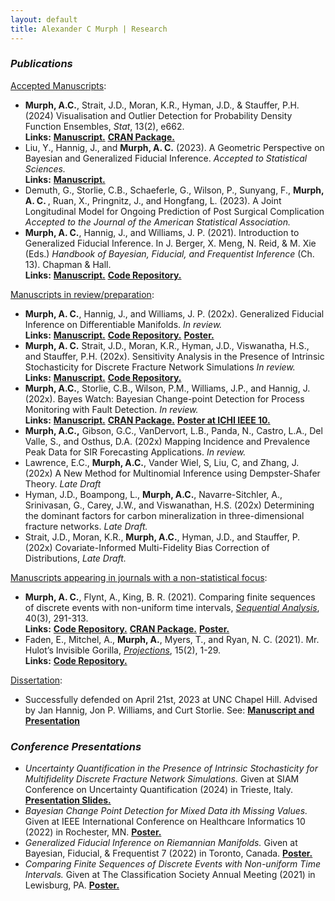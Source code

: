 ```yaml
---
layout: default
title: Alexander C Murph | Research
---
```

<div class="research">

<h3><i>Publications</i></h3>
<u>Accepted Manuscripts</u>:
<ul>
  <li>
        <b>Murph, A.C.</b>, Strait, J.D., Moran, K.R., Hyman, J.D., & Stauffer, P.H. (2024) Visualisation and Outlier Detection for Probability Density Function Ensembles, <i>Stat</i>, 13(2), e662.<br> <b>Links:</b> <a id="raw-url" href="https://onlinelibrary.wiley.com/doi/10.1002/sta4.662"><b>Manuscript.</b></a> <a id="raw-url" href="https://CRAN.R-project.org/package=DeBoinR"><b>CRAN Package.</b></a>
  </li>
  <li>
      Liu, Y., Hannig, J., and <b>Murph, A. C.</b> (2023). A Geometric Perspective on Bayesian and Generalized Fiducial Inference. <i>Accepted to Statistical Sciences.</i> <br> <b>Links:</b> <a id="raw-url" href="https://arxiv.org/abs/2210.05462"><b>Manuscript.</b></a>
  </li>
  <li>
    Demuth, G., Storlie, C.B., Schaeferle, G., Wilson, P., Sunyang, F., <b>Murph, A. C. </b>, Ruan, X., Pringnitz, J., and Hongfang, L. (2023). A Joint Longitudinal Model for Ongoing Prediction of Post Surgical Complication <i>Accepted to the Journal of the American Statistical Association.</i>
  </li>
  <li>
      <b>Murph, A. C.</b>, Hannig, J., and Williams, J. P. (2021). Introduction to Generalized Fiducial Inference. In J. Berger, X. Meng, N. Reid, & M. Xie (Eds.) <i>Handbook of Bayesian, Fiducial, and Frequentist Inference</i> (Ch. 13).  Chapman & Hall.  <br> <b>Links:</b> <a id="raw-url" href="https://arxiv.org/abs/2302.14598"><b>Manuscript.</b></a> <a id="raw-url" href="https://github.com/sirmurphalot/IntroductionGFI"><b>Code Repository.</b></a>
  </li>
    </ul>
<u>Manuscripts in review/preparation</u>:
<ul>
 <li>
      <b>Murph, A. C.</b>, Hannig, J., and Williams, J. P. (202x). Generalized Fiducial Inference on Differentiable Manifolds. <i>In review.</i> <br> <b>Links:</b> <a id="raw-url" href="https://arxiv.org/abs/2209.15473"><b>Manuscript.</b></a> <a id="raw-url" href="https://github.com/sirmurphalot/GFI_onManifolds"> <b>Code Repository.</b></a> <a id="raw-url" href="https://raw.githubusercontent.com/sirmurphalot/sirmurphalot.github.io/master/_papers/BFF_poster_2022.pdf"><b>Poster.</b></a> 
  </li>
  <li>
        <b>Murph, A. C.</b> Strait, J.D., Moran, K.R., Hyman, J.D., Viswanatha, H.S., and Stauffer, P.H. (202x).  Sensitivity Analysis in the Presence of Intrinsic Stochasticity for Discrete Fracture Network Simulations <i>In review.</i> <br> <b>Links:</b> <a id="raw-url" href="https://arxiv.org/abs/2312.04722"><b>Manuscript.</b></a> <a id="raw-url" href="https://github.com/lanl/sa_for_dfns"> <b>Code Repository.</b></a>
  </li>
  <li>
        <b>Murph, A.C.</b>, Storlie, C.B., Wilson, P.M., Williams, J.P., and Hannig, J. (202x).  Bayes Watch: Bayesian Change-point Detection for Process Monitoring with Fault Detection. <i>In review.</i> <br> <b>Links:</b> <a id="raw-url" href="https://arxiv.org/abs/2310.02940"><b>Manuscript.</b></a> <a id="raw-url" href="https://CRAN.R-project.org/package=bayesWatch"><b>CRAN Package.</b></a> <a id="raw-url" href="https://raw.githubusercontent.com/sirmurphalot/sirmurphalot.github.io/master/_papers/IEEE_ICHI_2022_Poster.pdf"><b>Poster at ICHI IEEE 10.</b></a> 
  </li>
  <li>
      <b>Murph, A.C.,</b> Gibson, G.C., VanDervort, L.B., Panda, N., Castro, L.A., Del Valle, S., and Osthus, D.A. (202x) Mapping Incidence and Prevalence Peak Data for SIR Forecasting Applications. <i>In review.</i>
  </li>
  <li>
      Lawrence, E.C., <b>Murph, A.C.</b>, Vander Wiel, S, Liu, C, and Zhang, J. (202x) A New Method for Multinomial Inference using Dempster-Shafer Theory. <i>Late Draft</i>
  </li>
    <li>
          Hyman, J.D., Boampong, L., <b>Murph, A.C.</b>, Navarre-Sitchler, A., Srinivasan, G., Carey, J.W., and Viswanathan, H.S. (202x) Determining the dominant factors for carbon mineralization in three-dimensional fracture networks. <i>Late Draft.</i>
    </li>
    <li>
          Strait, J.D., Moran, K.R., <b>Murph, A.C.</b>, Hyman, J.D., and Stauffer, P. (202x) Covariate-Informed Multi-Fidelity Bias Correction of Distributions, <i>Late Draft.</i>
    </li>
</ul>
<u>Manuscripts appearing in journals with a non-statistical focus</u>:
<ul>
  <li>
      <b>Murph, A. C.</b>, Flynt, A., King, B. R. (2021). Comparing finite sequences of discrete events with non-uniform time intervals, <i><a id="raw-url" href="https://www.tandfonline.com/doi/full/10.1080/07474946.2021.1940491">Sequential Analysis</a></i>,  40(3), 291-313.  <br> <b>Links:</b> <a id="raw-url" href=" https://github.com/cran/sawnuti"><b>Code Repository.</b></a> <a id="raw-url" href="https://CRAN.R-project.org/package=sawnuti"><b>CRAN Package.</b></a> <a id="raw-url" href="https://raw.githubusercontent.com/sirmurphalot/sirmurphalot.github.io/master/_papers/SAWNUTI_poster_murph2021.pdf"><b>Poster.</b></a>
  </li>
  <li>
          Faden, E., Mitchel, A., <b>Murph, A.</b>, Myers, T., and Ryan, N. C. (2021). Mr. Hulot’s Invisible Gorilla, <i><a id="raw-url" href="https://doi.org/10.3167/proj.2021.150201%20">Projections</a></i>, 15(2), 1-29.  <br> <b>Links:</b> <a id="raw-url" href="https://github.com/sirmurphalot/VisualDisturbances"><b>Code Repository.</b></a>
  </li>
  </ul>

<u>Dissertation</u>:
<ul>
  <li>
      Successfully defended on April 21st, 2023 at UNC Chapel Hill.  Advised by Jan Hannig, Jon P. Williams, and Curt Storlie.  See: <a id="raw-url" href="https://github.com/sirmurphalot/dissertation"><b>Manuscript and Presentation</b></a>
  </li>
  </ul>

<h3><i>Conference Presentations</i></h3>
<ul>
  <li>
      <i>Uncertainty Quantification in the Presence of Intrinsic Stochasticity for Multifidelity Discrete Fracture Network Simulations. </i>  Given at SIAM Conference on Uncertainty Quantification (2024) in Trieste, Italy. <a id="raw-url" href="https://raw.githubusercontent.com/sirmurphalot/sirmurphalot.github.io/master/_ppresentations/siam_UQ24_murph.pdf"><b>Presentation Slides.</b></a>
  </li>
  <li>
      <i>Bayesian Change Point Detection for Mixed Data ith Missing Values. </i>  Given at IEEE International Conference on Healthcare Informatics 10 (2022) in Rochester, MN. <a id="raw-url" href="https://raw.githubusercontent.com/sirmurphalot/sirmurphalot.github.io/master/_ppresentations/IEEE_ICHI_2022_Poster.pdf"><b>Poster.</b></a>
  </li>
  <li>
      <i>Generalized Fiducial Inference on Riemannian Manifolds.</i>  Given at Bayesian, Fiducial, & Frequentist 7 (2022) in Toronto, Canada. <a id="raw-url" href="https://raw.githubusercontent.com/sirmurphalot/sirmurphalot.github.io/master/_ppresentations/BFF_poster_2022.pdf"><b>Poster.</b></a>
  </li>
  <li>
      <i>Comparing Finite Sequences of Discrete Events with Non-uniform Time Intervals. </i> Given at The Classification Society Annual Meeting (2021) in Lewisburg, PA. <a id="raw-url" href="https://raw.githubusercontent.com/sirmurphalot/sirmurphalot.github.io/master/_ppresentations/SAWNUTI_poster_murph2021.pdf"><b>Poster.</b></a>
  </li>
</ul>


</div>
